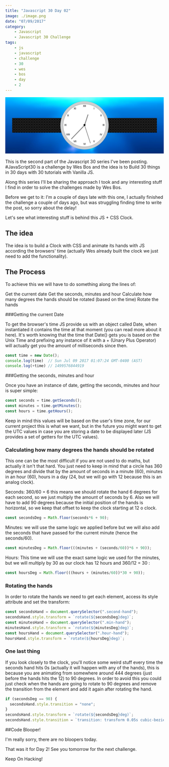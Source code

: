 ```yaml
---
title: "Javascript 30 Day 02"
image: ./image.png
date: "07/09/2017"
category:
    - Javascript
    - Javascript 30 Challenge
tags:
    - js
    - javascript
    - challenge
    - 30
    - wes
    - bos
    - day
    - 2
---
```

<div>
  <img alt="Javascript Drum Kit" src="./image.png">
</div>

This is the second part of the Javascript 30 series I've been posting. #JavaScript30 is a challenge by Wes Bos and the idea is to Build 30 things in 30 days with 30 tutorials with Vanilla JS.

Along this series I'll be sharing the approach I took and any interesting stuff I find in order to solve the challenges made by Wes Bos.

Before we get to it: I'm a couple of days late with this one, I actually finished the challenge a couple of days ago, but was struggling finding time to write the post, so sorry about the delay!

Let's see what interesting stuff is behind this JS + CSS Clock.

## The idea

The idea is to build a Clock with CSS and animate its hands with JS according the browsers' time (actually Wes already built the clock we just need to add the functionality).

## The Process

To achieve this we will have to do something along the lines of:

Get the current date
Get the seconds, minutes and hour
Calculate how many degrees the hands should be rotated (based on the time)
Rotate the hands

###Getting the current Date

To get the browser's time JS provide us with an object called Date, when instantiated it contains the time at that moment (you can read more about it here).
It's worth knowing that the time that Date() gets you is based on the Unix Time and prefixing any instance of it with a + (Unary Plus Operator) will actually get you the amount of milliseconds since then.
```JavaScript
const time = new Date();
console.log(time)  // Sun Jul 09 2017 01:07:24 GMT-0400 (AST)
console.log(+time) // 1499576844919
```

###Getting the seconds, minutes and hour

Once you have an instance of date, getting the seconds, minutes and hour is super simple:

```JavaScript
const seconds = time.getSeconds();
const minutes = time.getMinutes();
const hours = time.getHours();
```
Keep in mind this values will be based on the user's time zone, for our current project this is what we want, but in the future you might want to get the UTC values in case you are storing a date to be displayed later (JS provides a set of getters for the UTC values).

### Calculating how many degrees the hands should be rotated

This one can be the most difficult if you are not used to do maths, but actually it isn't that hard. You just need to keep in mind that a circle has 360 degrees and divide that by the amount of seconds in a minute (60), minutes in an hour (60), hours in a day (24, but we will go with 12 because this is an analog clock).

Seconds: 360/60 = 6 this means we should rotate the hand 6 degrees for each second, so we just multiply the amount of seconds by 6. Also we will have to add 90 degrees because the initial position of the hands is horizontal, so we keep that offset to keep the clock starting at 12 o clock.

```javascript
const secondsDeg = Math.floor(seconds*6 + 90);
```
Minutes: we will use the same logic we applied before but we will also add the seconds that have passed for the current minute (hence the seconds/60).

```Javascript
const minutesDeg = Math.floor(((minutes + (seconds/60))*6 + 90));
```
Hours: This time we will use the exact same logic we used for the minutes, but we will multiply by 30 as our clock has 12 hours and 360/12 = 30 :

```Javascript
const hoursDeg = Math.floor(((hours + (minutes/60))*30 + 90));
```
### Rotating the hands

In order to rotate the hands we need to get each element, access its style attribute and set the transform:

```Javascript
const secondsHand = document.querySelector(".second-hand");
secondsHand.style.transform = `rotate(${secondsDeg}deg)`;
const minutesHand = document.querySelector(".min-hand");
minutesHand.style.transform = `rotate(${minutesDeg}deg)`;
const hoursHand = document.querySelector(".hour-hand");
hoursHand.style.transform = `rotate(${hoursDeg}deg)`;
```

### One last thing

If you look closely to the clock, you'll notice some weird stuff every time the seconds hand hits 0s (actually it will happen with any of the hands), this is because you are animating from somewhere around 444 degrees (just before the hands hits the 12) to 90 degrees. In order to avoid this you could just check when the hands are going to rotate to 90 degrees and remove the transition from the element and add it again after rotating the hand.

```Javascript
if (secondsDeg == 90) {
  secondsHand.style.transition = "none";
}
secondsHand.style.transform = `rotate(${secondsDeg}deg)`;
secondsHand.style.transition = `transition: transform 0.05s cubic-bezier(0.18, 0.15, 0.61, 2.08);`;
```

##Code Blooper!

I'm really sorry, there are no bloopers today.

That was it for Day 2! See you tomorrow for the next challenge.

Keep On Hacking!
